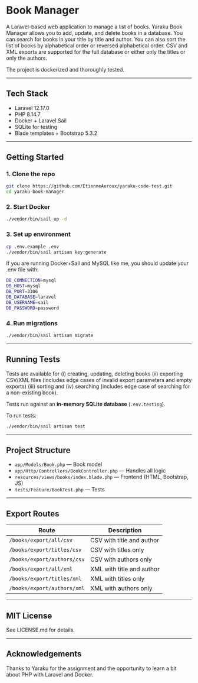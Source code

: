 
# Book Manager

A Laravel-based web application to manage a list of books. 
Yaraku Book Manager allows you to add, update, and delete books in a database.
You can search for books in your title by title and author.
You can also sort the list of books by alphabetical order or reversed alphabetical order.
CSV and XML exports are supported for the full database or either only the titles or only the authors.

The project is dockerized and thoroughly tested.

---

## Tech Stack

- Laravel 12.17.0
- PHP 8.14.7
- Docker + Laravel Sail
- SQLite for testing
- Blade templates + Bootstrap 5.3.2
---

## Getting Started
### 1. Clone the repo

```bash
git clone https://github.com/EtienneAuroux/yaraku-code-test.git
cd yaraku-book-manager
```

### 2. Start Docker

```bash
./vendor/bin/sail up -d
```

### 3. Set up environment

```bash
cp .env.example .env
./vendor/bin/sail artisan key:generate
```

If you are running Docker+Sail and MySQL like me, you should update your .env file with:
```bash
DB_CONNECTION=mysql
DB_HOST=mysql
DB_PORT=3306
DB_DATABASE=laravel
DB_USERNAME=sail
DB_PASSWORD=password
```

### 4. Run migrations

```bash
./vendor/bin/sail artisan migrate
```

---

## Running Tests

Tests are available for (i) creating, updating, deleting books
(ii) exporting CSV/XML files (includes edge cases of invalid export parameters and empty exports)
(iii) sorting and (iv) searching (includes edge case of searching for a non-existing book).

Tests run against an **in-memory SQLite database** (`.env.testing`).

To run tests:

```bash
./vendor/bin/sail artisan test
```

---

## Project Structure

- `app/Models/Book.php` — Book model
- `app/Http/Controllers/BookController.php` — Handles all logic
- `resources/views/books/index.blade.php` — Frontend (HTML, Bootstrap, JS)
- `tests/Feature/BookTest.php` — Tests

---

## Export Routes

| Route | Description |
|-------|-------------|
| `/books/export/all/csv` | CSV with title and author |
| `/books/export/titles/csv` | CSV with titles only |
| `/books/export/authors/csv` | CSV with authors only |
| `/books/export/all/xml` | XML with title and author |
| `/books/export/titles/xml` | XML with titles only |
| `/books/export/authors/xml` | XML with authors only |

---

## MIT License

See LICENSE.md for details.

---

## Acknowledgements

Thanks to Yaraku for the assignment and the opportunity to learn a bit about PHP with Laravel and Docker.

